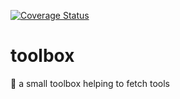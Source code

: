 [![Coverage Status](https://coveralls.io/repos/github/bakito/toolbox/badge.svg?branch=main&service=github)](https://coveralls.io/github/bakito/toolbox?branch=main)

# toolbox
🧰 a small toolbox helping to fetch tools
